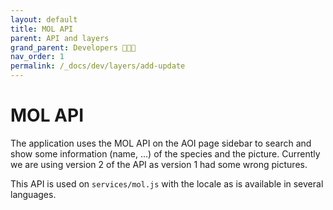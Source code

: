 ```yaml
---
layout: default
title: MOL API
parent: API and layers
grand_parent: Developers 👩🏽‍💻
nav_order: 1
permalink: /_docs/dev/layers/add-update
---
```


# MOL API

The application uses the MOL API on the AOI page sidebar to search and show some information (name, ...) of the species and the picture. Currently we are using version 2 of the API as version 1 had some wrong pictures.

This API is used on `services/mol.js` with the locale as is available in several languages.